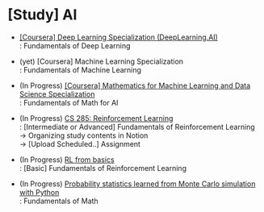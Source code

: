 # [Study] AI 
- [[Coursera] Deep Learning Specialization (DeepLearning.AI)](https://github.com/EunByu1/AI_Study/tree/main/Deep_Learning_Specialization) <br>
  : Fundamentals of Deep Learning

- (yet) [Coursera] Machine Learning Specialization <br>
  : Fundamentals of Machine Learning

- (In Progress) [[Coursera] Mathematics for Machine Learning and Data Science Specialization](https://github.com/EunByu1/AI_Study/tree/main/Mathematics_for_Machine_Learning_and_Data_Science_Specialization) <br>
  : Fundamentals of Math for AI

- (In Progress) [CS 285: Reinforcement Learning](https://rail.eecs.berkeley.edu/deeprlcourse/) <br>
   : [Intermediate or Advanced] Fundamentals of Reinforcement Learning <br>
   → Organizing study contents in Notion <br>
   → [Upload Scheduled..] Assignment


- (In Progress) [RL from basics](https://github.com/EunByu1/AI_Study/tree/main/RL_from_basics) <br>
  : [Basic] Fundamentals of Reinforcement Learning

- (In Progress) [Probability statistics learned from Monte Carlo simulation with Python](https://github.com/EunByu1/AI_Study/tree/main/Probability_Statistics)<br>
  : Fundamentals of Math
